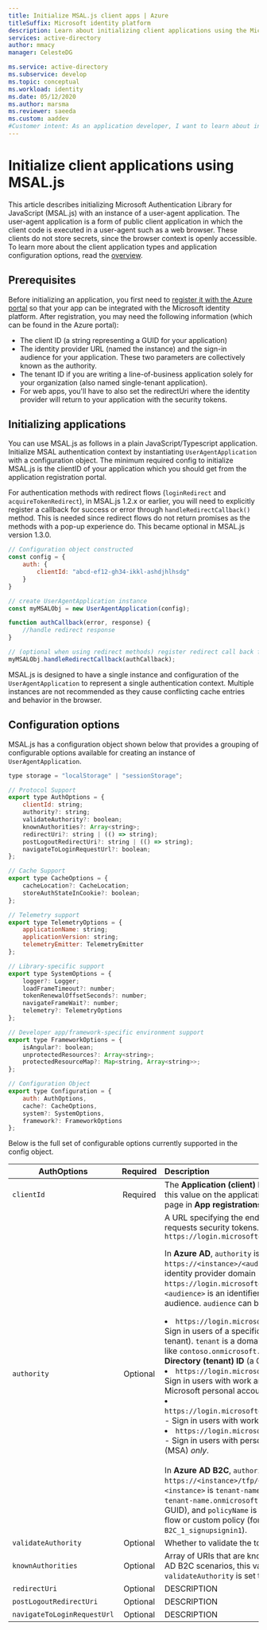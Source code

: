```yaml
---
title: Initialize MSAL.js client apps | Azure
titleSuffix: Microsoft identity platform
description: Learn about initializing client applications using the Microsoft Authentication Library for JavaScript (MSAL.js).
services: active-directory
author: mmacy
manager: CelesteDG

ms.service: active-directory
ms.subservice: develop
ms.topic: conceptual
ms.workload: identity
ms.date: 05/12/2020
ms.author: marsma
ms.reviewer: saeeda
ms.custom: aaddev
#Customer intent: As an application developer, I want to learn about initializing client applications so I can decide if this platform meets my application development needs and requirements.
---
```


# Initialize client applications using MSAL.js
This article describes initializing Microsoft Authentication Library for JavaScript (MSAL.js) with an instance of a user-agent application. The user-agent application is a form of public client application in which the client code is executed in a user-agent such as a web browser. These clients do not store secrets, since the browser context is openly accessible. To learn more about the client application types and application configuration options, read the [overview](msal-client-applications.md).

## Prerequisites
Before initializing an application, you first need to [register it with the Azure portal](scenario-spa-app-registration.md) so that your app can be integrated with the Microsoft identity platform. After registration, you may need the following information (which can be found in the Azure portal):

- The client ID (a string representing a GUID for your application)
- The identity provider URL (named the instance) and the sign-in audience for your application. These two parameters are collectively known as the authority.
- The tenant ID if you are writing a line-of-business application solely for your organization (also named single-tenant application).
- For web apps, you'll have to also set the redirectUri where the identity provider will return to your application with the security tokens.

## Initializing applications

You can use MSAL.js as follows in a plain JavaScript/Typescript application. Initialize MSAL authentication context by instantiating `UserAgentApplication` with a configuration object. The minimum required config to initialize MSAL.js is the clientID of your application which you should get from the application registration portal.

For authentication methods with redirect flows (`loginRedirect` and `acquireTokenRedirect`), in MSAL.js 1.2.x or earlier, you will need to explicitly register a callback for success or error through `handleRedirectCallback()` method. This is needed since redirect flows do not return promises as the methods with a pop-up experience do. This became optional in MSAL.js version 1.3.0.

```javascript
// Configuration object constructed
const config = {
    auth: {
        clientId: "abcd-ef12-gh34-ikkl-ashdjhlhsdg"
    }
}

// create UserAgentApplication instance
const myMSALObj = new UserAgentApplication(config);

function authCallback(error, response) {
    //handle redirect response
}

// (optional when using redirect methods) register redirect call back for Success or Error
myMSALObj.handleRedirectCallback(authCallback);
```

MSAL.js is designed to have a single instance and configuration of the `UserAgentApplication` to represent a single authentication context. Multiple instances are not recommended as they cause conflicting cache entries and behavior in the browser.

## Configuration options

MSAL.js has a configuration object shown below that provides a grouping of configurable options available for creating an instance of `UserAgentApplication`.

```javascript
type storage = "localStorage" | "sessionStorage";

// Protocol Support
export type AuthOptions = {
    clientId: string;
    authority?: string;
    validateAuthority?: boolean;
    knownAuthorities?: Array<string>;
    redirectUri?: string | (() => string);
    postLogoutRedirectUri?: string | (() => string);
    navigateToLoginRequestUrl?: boolean;
};

// Cache Support
export type CacheOptions = {
    cacheLocation?: CacheLocation;
    storeAuthStateInCookie?: boolean;
};

// Telemetry support
export type TelemetryOptions = {
    applicationName: string;
    applicationVersion: string;
    telemetryEmitter: TelemetryEmitter
};

// Library-specific support
export type SystemOptions = {
    logger?: Logger;
    loadFrameTimeout?: number;
    tokenRenewalOffsetSeconds?: number;
    navigateFrameWait?: number;
    telemetry?: TelemetryOptions
};

// Developer app/framework-specific environment support
export type FrameworkOptions = {
    isAngular?: boolean;
    unprotectedResources?: Array<string>;
    protectedResourceMap?: Map<string, Array<string>>;
};

// Configuration Object
export type Configuration = {
    auth: AuthOptions,
    cache?: CacheOptions,
    system?: SystemOptions,
    framework?: FrameworkOptions
};
```

Below is the full set of configurable options currently supported in the config object.

| AuthOptions | Required | Description |
| ----------- | :------: | :---------- |
| `clientId` | Required | The **Application (client) ID** of your application. Find this value on the application registration's overview page in **App registrations** in the Azure portal.
| `authority` | Optional | A URL specifying the endpoint from which MSAL requests security tokens. Default: `https://login.microsoftonline.com/common`<p/>In **Azure AD**, `authority` is in the form `https://<instance>/<audience>`. `<instance>` is the identity provider domain (for example, `https://login.microsoftonline.com`) and `<audience>` is an identifier representing the sign-in audience. `audience` can be one of the following:<p/><li>`https://login.microsoftonline.com/<tenant>` - Sign in users of a specific organization (single-tenant). `tenant` is a domain associated with tenant, like `contoso.onmicrosoft.com`, or the tenant's **Directory (tenant) ID** (a GUID).</li><li>`https://login.microsoftonline.com/common` - Sign in users with work and school accounts or a Microsoft personal account (MSA).</li><li>`https://login.microsoftonline.com/organizations/` - Sign in users with work and school accounts.</li><li>`https://login.microsoftonline.com/consumers/` - Sign in users with personal Microsoft accounts (MSA) *only*.</li><br/>In **Azure AD B2C**, `authority` is in the form `https://<instance>/tfp/<tenant>/<policyName>/`. `<instance>` is `tenant-name.b2clogin.com`, `<tenant>` is `tenant-name.onmicrosoft.com` (or the tenant ID GUID), and `policyName` is the name of the B2C user flow or custom policy (for example, `B2C_1_signupsignin1`). |
| `validateAuthority` | Optional | Whether to validate the token issuer. Default: `true`. |
| `knownAuthorities` | Optional | Array of URIs that are known to be valid. In Azure AD B2C scenarios, this value is required if `validateAuthority` is set to `true`.  |
| `redirectUri` | Optional | DESCRIPTION |
| `postLogoutRedirectUri` | Optional | DESCRIPTION |
| `navigateToLoginRequestUrl` | Optional | DESCRIPTION |
